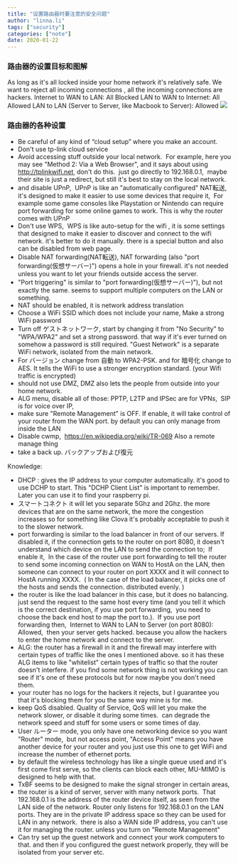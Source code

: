 ```yaml
---
title: "设置路由器时要注意的安全问题"
author: "linna.li"
tags: ["security"]
categories: ["note"]
date: 2020-01-22
---
```


### 路由器的设置目标和图解

As long as it's all locked inside your home network it's relatively safe. 
We want to reject all incoming connections , all the incoming connections are hackers.
Internet to WAN to LAN: All Blocked
LAN to WAN to Internet: All Allowed
LAN to LAN (Server to Server, like Macbook to Server): Allowed
![](/images/router.png)

### 路由器的各种设置
- Be careful of any kind of “cloud setup” where you make an account.
- Don't use tp-link cloud service
- Avoid accessing stuff outside your local network.  For example, here you may see "Method 2: Via a Web Browser", and it says about using http://tplinkwifi.net  don't do this.  just go directly to 192.168.0.1,  maybe their site is just a redirect, but still it's best to stay on the local network.
- and disable UPnP,  UPnP is like an "automatically configured" NAT転送,  it's designed to make it easier to use some devices that require it,  For example some game consoles like Playstation or Nintendo can require port forwarding for some online games to work. This is why the router comes with UPnP
- Don't use WPS,  WPS is like auto-setup for the wifi , it is some settings that designed to make it easier to discover and connect to the wifi network. it's better to do it manually. there is a special button and also can be disabled from web page. 
- Disable NAT forwarding(NAT転送), NAT forwarding (also "port forwarding(仮想サーバー)") opens a hole in your firewall. it's not needed unless you want to let your friends outside access the server.
- "Port triggering" is similar to "port forwarding(仮想サーバー)"), but not exactly the same. seems to support multiple computers on the LAN or something.
- NAT should be enabled, it is network address translation
- Choose a WiFi SSID which does not include your name, Make a strong WiFi password
- Turn off ゲストネットワーク, start by changing it from "No Security" to "WPA/WPA2" and set a strong password. that way if it's ever turned on somehow a password is still required. "Guest Network" is a separate WiFi network, isolated from the main network. 
- For バージョン change from 自動 to WPA2-PSK. and for 暗号化 change to AES. It tells the WiFi to use a stronger encryption standard. (your Wifi traffic is encrypted)
- should not use DMZ, DMZ also lets the people from outside into your home network.
- ALG menu, disable all of those: PPTP, L2TP and IPSec are for VPNs,  SIP is for voice over IP, 
- make sure "Remote Management" is OFF. If enable, it will take control of your router from the WAN port. by default you can only manage from inside the LAN
- Disable cwmp,  https://en.wikipedia.org/wiki/TR-069 Also a remote manage thing
- take a back up. バックアップおよび復元

Knowledge:
- DHCP : gives the IP address to your computer automatically. it's good to use DCHP to start. This "DCHP Client List" is important to remember. Later you can use it to find your raspberry pi.
- スマートコネクト it will let you separate 5Ghz and 2Ghz. the more devices that are on the same network, the more the congestion increases so for something like Clova it's probably acceptable to push it to the slower network.
- port forwarding is similar to the load balancer in front of our servers. If disabled it, if the connection gets to the router on port 8080, it doesn't understand which device on the LAN to send the connection to;  If enable it,  In the case of the router use port forwarding to tell the router to send some incoming connection on WAN to HostA on the LAN, then someone can connect to your router on port XXXX and it will connect to HostA running XXXX.  ( In the case of the load balancer, it picks one of the hosts and sends the connection. distributed evenly. )
-  the router is like the load balancer in this case, but it does no balancing. just send the request to the same host every time (and you tell it which is the correct destination, if you use port forwarding,  you need to choose the back end host to map the port to.).  If you use port forwarding then,  Internet to WAN to LAN to Server (on port 8080): Allowed,  then your server gets hacked. because you allow the hackers to enter the home network and connect to the server.
- ALG: the router has a firewall in it and the firewall may interfere with certain types of traffic like the ones I mentioned above. so it has these ALG items to like "whitelist" certain types of traffic so that the router doesn't interfere. if you find some network thing is not working you can see if it's one of these protocols but for now maybe you don't need them.
- your router has no logs for the hackers it rejects, but I guarantee you that it's blocking them for you the same way mine is for me.
- keep QoS disabled. Quality of Service, QoS will let you make the network slower, or disable it during some times.  can degrade the network speed and stuff for some users or some times of day.
- User ルーター mode, you only have one networking device so you want "Router" mode,  but not access point, "Access Point" means you have another device for your router and you just use this one to get WiFi and increase the number of ethernet ports.
- by default the wireless technology has like a single queue used and it's first come first serve, so the clients can block each other, MU-MIMO is designed to help with that.
- TxBF seems to be designed to make the signal stronger in certain areas,
- the router is a kind of server, server with many network ports.  That 192.168.0.1 is the address of the router device itself, as seen from the LAN side of the network. Router only listens for 192.168.0.1 on the LAN ports. They are in the private IP address space so they can be used for LAN in any network.  there is also a WAN side IP address, you can't use it for managing the router. unless you turn on "Remote Management"
- Can try set up the guest network and connect your work computers to that. and then if you configured the guest network properly, they will be isolated from your server etc.
